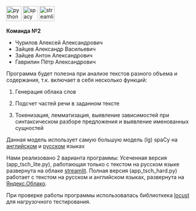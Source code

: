 
<img src="https://user-images.githubusercontent.com/104712265/214668687-3699e2f3-9a11-4996-9cef-10f622956ad2.svg" alt="python" style="width: 40px; height: 40px;">      <img src="https://user-images.githubusercontent.com/104712265/214669069-ab16be66-b989-4dc6-9a64-12594563e051.svg" alt="spacy" style="width: 40px; height: 40px;">      <img src="https://user-images.githubusercontent.com/104712265/214669302-2879d187-b953-4413-90ec-b838af9ef6bc.svg" alt="streamlit" style="width: 40px; height: 40px;">  

**Команда №2**  
- Чурилов Алексей Александрович  
- Зайцев Александр Васильевич  
- Зайцев Антон Александрович
- Гаврилин Пётр Александрович

Программа будет полезна при анализе текстов разного объема и содержания, т.к. включает в себя несколько функций:

1) Генерация облака слов

2) Подсчет частей речи в заданном тексте

3) Токенизация, лемматизация, выявление зависимостей при синтаксическом разборе предложения и выявление именованных сущностей

Данная модель использует самую большую модель (lg) spaCy на [английском](https://spacy.io/models/en) и [русском](https://spacy.io/models/ru) языках  

Нами реализовано 2 варианта программы:
Усеченная версия (app_tsch_lite.py), работающая только с текстом на русском языке развернута на облаке [streamlit](https://stream.streamlit.app/).
Полная версия (app_tsch_hard.py) работает с текстом на русском и английском языках, развернута на [Яндекс.Облако](http://158.160.13.46:8501/).

При проверке работы программы использовалась библиоткека [locust](https://locust.io) для нагрузочного тестирования.
